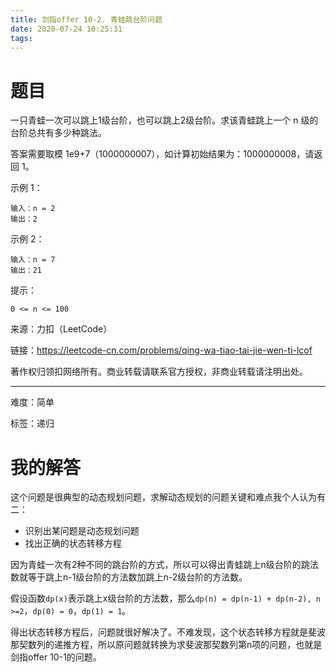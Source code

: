 ```yaml
---
title: 剑指offer 10-2. 青蛙跳台阶问题
date: 2020-07-24 10:25:31
tags:
---
```


# 题目

一只青蛙一次可以跳上1级台阶，也可以跳上2级台阶。求该青蛙跳上一个 n 级的台阶总共有多少种跳法。

<!--more-->

答案需要取模 1e9+7（1000000007），如计算初始结果为：1000000008，请返回 1。

示例 1：
```
输入：n = 2
输出：2
```

示例 2：
```
输入：n = 7
输出：21
```

提示：

`0 <= n <= 100`

来源：力扣（LeetCode）

链接：https://leetcode-cn.com/problems/qing-wa-tiao-tai-jie-wen-ti-lcof

著作权归领扣网络所有。商业转载请联系官方授权，非商业转载请注明出处。

---

难度：简单

标签：递归

# 我的解答

这个问题是很典型的动态规划问题，求解动态规划的问题关键和难点我个人认为有二：
- 识别出某问题是动态规划问题
- 找出正确的状态转移方程

因为青蛙一次有2种不同的跳台阶的方式，所以可以得出青蛙跳上n级台阶的跳法数就等于跳上n-1级台阶的方法数加跳上n-2级台阶的方法数。

假设函数`dp(x)`表示跳上x级台阶的方法数，那么`dp(n) = dp(n-1) + dp(n-2), n >=2`，`dp(0) = 0`，`dp(1) = 1`。

得出状态转移方程后，问题就很好解决了。不难发现，这个状态转移方程就是斐波那契数列的递推方程，所以原问题就转换为求斐波那契数列第n项的问题，也就是剑指offer 10-1的问题。
